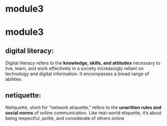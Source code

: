 # module3

# module3

## digital literacy:

Digital literacy refers to the **knowledge, skills, and
attitudes** necessary to live, learn, and work effectively in a
society increasingly reliant on technology and digital information. It
encompasses a broad range of abilities

## netiquette:

Netiquette, short for “network etiquette,” refers to the
**unwritten rules and social norms** of online
communication. Like real-world etiquette, it’s about being respectful,
polite, and considerate of others online